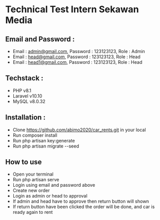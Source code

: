# Technical Test Intern Sekawan Media

## Email and Password :
- Email : admin@gmail.com, Password : 123123123, Role : Admin
- Email : head@gmail.com, Password : 123123123, Role : Head
- Email : head1@gmail.com, Password : 123123123, Role : Head 
## Techstack :
- PHP v8.1
- Laravel v10.10
- MySQL v8.0.32
## Installation :
- Clone https://github.com/abimo2020/car_rents.git in your local
- Run composer install
- Run php artisan key:generate
- Run php artisan migrate --seed
## How to use
- Open your terminal
- Run php artisan serve
- Login using email and password above
- Create new order
- Login as admin or head to approval
- If admin and head have to approve then return button will shown
- If return button have been clicked the order will be done, and car is ready again to rent

